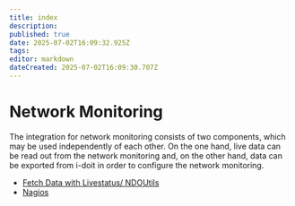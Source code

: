 ```yaml
---
title: index
description: 
published: true
date: 2025-07-02T16:09:32.925Z
tags: 
editor: markdown
dateCreated: 2025-07-02T16:09:30.707Z
---
```


# Network Monitoring

The integration for network monitoring consists of two components, which may be used independently of each other. On the one hand, live data can be read out from the network monitoring and, on the other hand, data can be exported from i-doit in order to configure the network monitoring.

*   [Fetch Data with Livestatus/ NDOUtils](./fetch-data-with-livestatus-ndo.md)
*   [Nagios](../../i-doit-add-ons/nagios.md)

